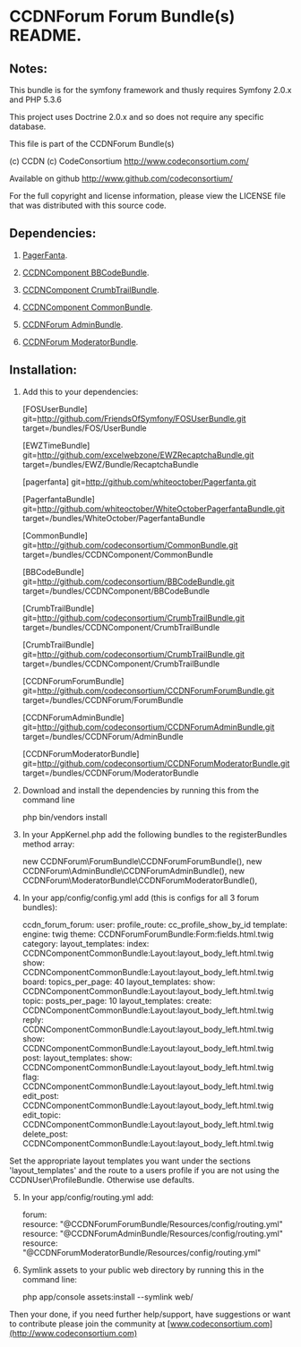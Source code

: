 CCDNForum Forum Bundle(s) README.
=================================


Notes: 
------

This bundle is for the symfony framework and thusly requires Symfony 2.0.x and PHP 5.3.6
  
This project uses Doctrine 2.0.x and so does not require any specific database.
  

This file is part of the CCDNForum Bundle(s)

(c) CCDN (c) CodeConsortium <http://www.codeconsortium.com/> 

Available on github <http://www.github.com/codeconsortium/>

For the full copyright and license information, please view the LICENSE
file that was distributed with this source code.


Dependencies:
-------------

1. [PagerFanta](https://github.com/whiteoctober/Pagerfanta).

2. [CCDNComponent BBCodeBundle](https://github.com/codeconsortium/BBCodeBundle).
3. [CCDNComponent CrumbTrailBundle](https://github.com/codeconsortium/CrumbTrailBundle).
4. [CCDNComponent CommonBundle](https://github.com/codeconsortium/CommonBundle).

5. [CCDNForum AdminBundle](https://github.com/codeconsortium/CCDNForumAdminBundle).
6. [CCDNForum ModeratorBundle](https://github.com/codeconsortium/CCDNForumModeratorBundle).


Installation:
-------------
 
1) Add this to your dependencies:

	[FOSUserBundle]
	    git=http://github.com/FriendsOfSymfony/FOSUserBundle.git
	    target=/bundles/FOS/UserBundle

	[EWZTimeBundle]
	    git=http://github.com/excelwebzone/EWZRecaptchaBundle.git
	    target=/bundles/EWZ/Bundle/RecaptchaBundle

	[pagerfanta]
	    git=http://github.com/whiteoctober/Pagerfanta.git

	[PagerfantaBundle]
	    git=http://github.com/whiteoctober/WhiteOctoberPagerfantaBundle.git
	    target=/bundles/WhiteOctober/PagerfantaBundle

	[CommonBundle]
	    git=http://github.com/codeconsortium/CommonBundle.git
	    target=/bundles/CCDNComponent/CommonBundle

	[BBCodeBundle]
	    git=http://github.com/codeconsortium/BBCodeBundle.git
	    target=/bundles/CCDNComponent/BBCodeBundle

	[CrumbTrailBundle]
	    git=http://github.com/codeconsortium/CrumbTrailBundle.git
	    target=/bundles/CCDNComponent/CrumbTrailBundle

	[CrumbTrailBundle]
	    git=http://github.com/codeconsortium/CrumbTrailBundle.git
	    target=/bundles/CCDNComponent/CrumbTrailBundle

	[CCDNForumForumBundle]
		git=http://github.com/codeconsortium/CCDNForumForumBundle.git
		target=/bundles/CCDNForum/ForumBundle

	[CCDNForumAdminBundle]
		git=http://github.com/codeconsortium/CCDNForumAdminBundle.git
		target=/bundles/CCDNForum/AdminBundle

	[CCDNForumModeratorBundle]
		git=http://github.com/codeconsortium/CCDNForumModeratorBundle.git
		target=/bundles/CCDNForum/ModeratorBundle

2) Download and install the dependencies by running this from the command line

	php bin/vendors install
   
3) In your AppKernel.php add the following bundles to the registerBundles method array:  

	new CCDNForum\ForumBundle\CCDNForumForumBundle(),
	new CCDNForum\AdminBundle\CCDNForumAdminBundle(),
	new CCDNForum\ModeratorBundle\CCDNForumModeratorBundle(), 
	
4) In your app/config/config.yml add (this is configs for all 3 forum bundles):    


	ccdn_forum_forum:
	    user:
	        profile_route: cc_profile_show_by_id
	    template:
	        engine: twig
	        theme: CCDNForumForumBundle:Form:fields.html.twig
	    category:
	        layout_templates:
	            index: CCDNComponentCommonBundle:Layout:layout_body_left.html.twig
	            show: CCDNComponentCommonBundle:Layout:layout_body_left.html.twig
	    board:
	        topics_per_page: 40
	        layout_templates:
	            show: CCDNComponentCommonBundle:Layout:layout_body_left.html.twig
	    topic:
	        posts_per_page: 10
	        layout_templates:
	            create: CCDNComponentCommonBundle:Layout:layout_body_left.html.twig
	            reply: CCDNComponentCommonBundle:Layout:layout_body_left.html.twig
	            show: CCDNComponentCommonBundle:Layout:layout_body_left.html.twig
	    post:
	        layout_templates:
	            show: CCDNComponentCommonBundle:Layout:layout_body_left.html.twig
	            flag: CCDNComponentCommonBundle:Layout:layout_body_left.html.twig
	            edit_post: CCDNComponentCommonBundle:Layout:layout_body_left.html.twig
	            edit_topic: CCDNComponentCommonBundle:Layout:layout_body_left.html.twig
	            delete_post: CCDNComponentCommonBundle:Layout:layout_body_left.html.twig


Set the appropriate layout templates you want under the sections 'layout_templates' and the 
route to a users profile if you are not using the CCDNUser\ProfileBundle. Otherwise use defaults.
	  
5) In your app/config/routing.yml add:  

	forum:  
	    resource: "@CCDNForumForumBundle/Resources/config/routing.yml"  
	    resource: "@CCDNForumAdminBundle/Resources/config/routing.yml"  
	    resource: "@CCDNForumModeratorBundle/Resources/config/routing.yml"  

6) Symlink assets to your public web directory by running this in the command line:

	php app/console assets:install --symlink web/
	
Then your done, if you need further help/support, have suggestions or want to contribute please join the community at [www.codeconsortium.com](http://www.codeconsortium.com)
